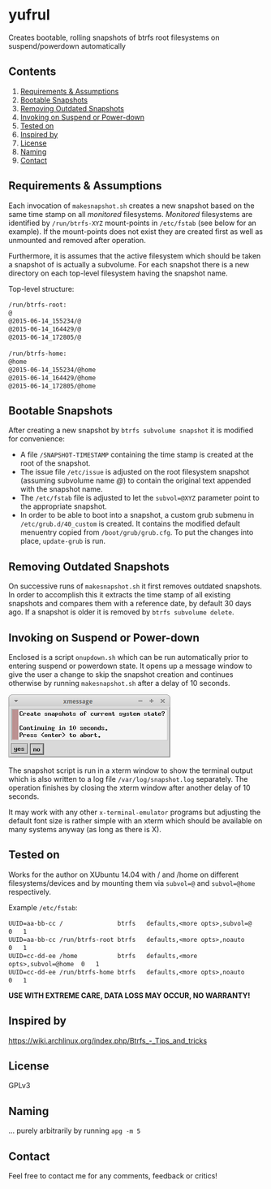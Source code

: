 # yufrul

Creates bootable, rolling snapshots of btrfs root filesystems on suspend/powerdown automatically

## Contents

1. [Requirements & Assumptions](#requirements--assumptions)
2. [Bootable Snapshots](#bootable-snapshots)
3. [Removing Outdated Snapshots](#removing-outdated-snapshots)
4. [Invoking on Suspend or Power-down](#invoking-on-suspend-or-power-down)
5. [Tested on](#tested-on)
6. [Inspired by](#inspired-by)
7. [License](#license)
8. [Naming](#naming)
9. [Contact](#contact)

## Requirements & Assumptions

Each invocation of `makesnapshot.sh` creates a new snapshot based on the same time stamp on all *monitored* filesystems.
*Monitored* filesystems are identified by `/run/btrfs-XYZ` mount-points in `/etc/fstab` (see below for an example).
If the mount-points does not exist they are created first as well as unmounted and removed after operation.

Furthermore, it is assumes that the active filesystem which should be taken a snapshot of is actually a subvolume.
For each snapshot there is a new directory on each top-level filesystem having the snapshot name.

Top-level structure:
```
/run/btrfs-root:
@
@2015-06-14_155234/@
@2015-06-14_164429/@
@2015-06-14_172805/@

/run/btrfs-home:
@home
@2015-06-14_155234/@home
@2015-06-14_164429/@home
@2015-06-14_172805/@home
```

## Bootable Snapshots

After creating a new snapshot by `btrfs subvolume snapshot` it is modified for convenience:

* A file `/SNAPSHOT-TIMESTAMP` containing the time stamp is created at the root of the snapshot.
* The issue file `/etc/issue` is adjusted on the root filesystem snapshot (assuming subvolume name *@*) to contain the original text appended with the snapshot name.
* The `/etc/fstab` file is adjusted to let the `subvol=@XYZ` parameter point to the appropriate snapshot.
* In order to be able to boot into a snapshot, a custom grub submenu in `/etc/grub.d/40_custom` is created. It contains the modified default menuentry copied from `/boot/grub/grub.cfg`. To put the changes into place, `update-grub` is run.

## Removing Outdated Snapshots

On successive runs of `makesnapshot.sh` it first removes outdated snapshots.
In order to accomplish this it extracts the time stamp of all existing snapshots and compares them
with a reference date, by default 30 days ago. If a snapshot is older it is removed by `btrfs subvolume delete`.

## Invoking on Suspend or Power-down

Enclosed is a script `onupdown.sh` which can be run automatically prior to entering suspend or powerdown state.
It opens up a message window to give the user a change to skip the snapshot creation and continues otherwise
by running `makesnapshot.sh` after a delay of 10 seconds.

![Question Dialog](/media/dialog.png)

The snapshot script is run in a xterm window to show the terminal output which is also written
to a log file `/var/log/snapshot.log` separately.
The operation finishes by closing the xterm window after another delay of 10 seconds.

It may work with any other `x-terminal-emulator` programs but adjusting the default font size
is rather simple with an xterm which should be available on many systems anyway (as long as there is X).

## Tested on

Works for the author on XUbuntu 14.04 with / and /home on different filesystems/devices and by mounting them via `subvol=@` and `subvol=@home` respectively.

Example `/etc/fstab`:
```
UUID=aa-bb-cc /               btrfs   defaults,<more opts>,subvol=@      0   1
UUID=aa-bb-cc /run/btrfs-root btrfs   defaults,<more opts>,noauto        0   1
UUID=cc-dd-ee /home           btrfs   defaults,<more opts>,subvol=@home  0   1
UUID=cc-dd-ee /run/btrfs-home btrfs   defaults,<more opts>,noauto        0   1
```

**USE WITH EXTREME CARE, DATA LOSS MAY OCCUR, NO WARRANTY!**

## Inspired by

https://wiki.archlinux.org/index.php/Btrfs_-_Tips_and_tricks

## License

GPLv3

## Naming

... purely arbitrarily by running `apg -m 5`

## Contact

Feel free to contact me for any comments, feedback or critics!

